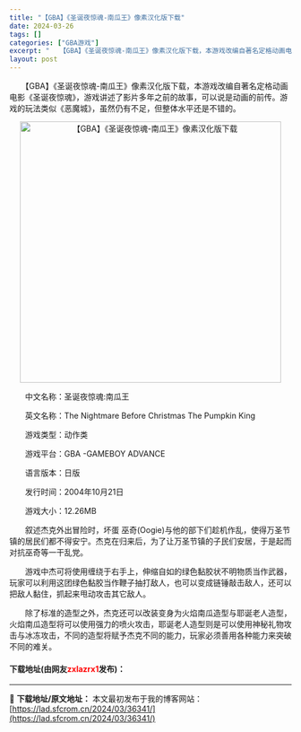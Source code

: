 ```yaml
---
title: "【GBA】《圣诞夜惊魂-南瓜王》像素汉化版下载"
date: 2024-03-26
tags: []
categories: ["GBA游戏"]
excerpt: "　　【GBA】《圣诞夜惊魂-南瓜王》像素汉化版下载，本游戏改编自著名定格动画电影《圣诞夜惊魂》，游戏讲述了影片多年之前的故事，可以说是动画的前传。游戏的玩法类似《恶魔城》，虽然仍有不足，但整体水平还是不错的。 　　中文名称：圣诞夜惊魂:南瓜王 　　英文名称：The Nightmare Before &hellip;"
layout: post
---
```


 <p>　　【GBA】《圣诞夜惊魂-南瓜王》像素汉化版下载，本游戏改编自著名定格动画电影《圣诞夜惊魂》，游戏讲述了影片多年之前的故事，可以说是动画的前传。游戏的玩法类似《恶魔城》，虽然仍有不足，但整体水平还是不错的。</p> <p align="center"><img align="" border="0" src="https://lad.sfcrom.cn/wp-content/uploads/2024/03/20240326_66026517cd2c3.jpg" width="466" alt="【GBA】《圣诞夜惊魂-南瓜王》像素汉化版下载" /></p> <p>　　中文名称：圣诞夜惊魂:南瓜王</p> <p>　　英文名称：The Nightmare Before Christmas The Pumpkin King</p> <p>　　游戏类型：动作类</p> <p>　　游戏平台：GBA -GAMEBOY ADVANCE</p> <p>　　语言版本：日版</p> <p>　　发行时间：2004年10月21日</p> <p>　　游戏大小：12.26MB</p> <p>　　叙述杰克外出冒险时，坏蛋 巫奇(Oogie)与他的部下们趁机作乱，使得万圣节镇的居民们都不得安宁。杰克在归来后，为了让万圣节镇的子民们安居，于是起而对抗巫奇等一干乱党。</p> <p>　　游戏中杰可将使用缠绕于右手上，伸缩自如的绿色黏胶状不明物质当作武器，玩家可以利用这团绿色黏胶当作鞭子抽打敌人，也可以变成链锤敲击敌人，还可以把敌人黏住，抓起来甩动攻击其它敌人。</p> <p>　　除了标准的造型之外，杰克还可以改装变身为火焰南瓜造型与耶诞老人造型，火焰南瓜造型将可以使用强力的喷火攻击，耶诞老人造型则是可以使用神秘礼物攻击与冰冻攻击，不同的造型将赋予杰克不同的能力，玩家必须善用各种能力来突破不同的难关。</p> <p><h4>下载地址(由网友<font color="red">zxlazrx1</font>发布)：</h4></p> 

---
📖 **下载地址/原文地址：** 本文最初发布于我的博客网站：[https://lad.sfcrom.cn/2024/03/36341/](https://lad.sfcrom.cn/2024/03/36341/)
